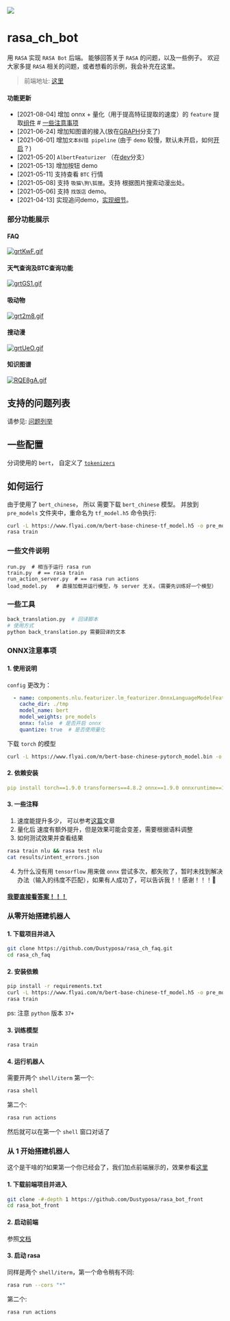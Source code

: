 ![](https://img.shields.io/badge/python-3.7%20%7C%20-blue)


# rasa_ch_bot
用 `RASA` 实现 `RASA Bot` 后端。 能够回答关于 `RASA` 的问题，以及一些例子。
欢迎大家多提 `RASA` 相关的问题，或者想看的示例，我会补充在这里。
>  前端地址: [这里](https://github.com/Dustyposa/rasa_bot_front)
#### 功能更新
- [2021-08-04] 增加 onnx + 量化（用于提高特征提取的速度）的 `feature` 提取[组件](./compoments/nlu/featurizer/lm_featurizer.py) # [一些注意事项](#ONNX注意事项) 
- [2021-06-24] 增加知图谱的接入(放在[GRAPH](https://github.com/Dustyposa/rasa_ch_faq/tree/GRAPH)分支了)
- [2021-06-01] 增加`文本纠错 pipeline` (由于 `demo` 较慢，默认未开启，如何[开启](./compoments/nlu/helpers#文本纠错)？)
- [2021-05-20] `AlbertFeaturizer` （在[dev](https://github.com/Dustyposa/rasa_ch_faq/tree/dev)分支） 
- [2021-05-13] 增加按钮 demo
- [2021-05-11] 支持查看 `BTC` 行情
- [2021-05-08] 支持 `吸猫\狗\狐狸`。支持 根据图片搜索动漫出处。  
- [2021-05-06] 支持 `找饭店` demo。  
- [2021-04-13] 实现追问demo，[实现细节](./compoments/polices)。  
### 部分功能展示
#### FAQ
[![grtKwF.gif](https://z3.ax1x.com/2021/05/14/grtKwF.gif)](https://imgtu.com/i/grtKwF)
#### 天气查询及BTC查询功能
[![grtGS1.gif](https://z3.ax1x.com/2021/05/14/grtGS1.gif)](https://imgtu.com/i/grtGS1)
#### 吸动物
[![grt2m8.gif](https://z3.ax1x.com/2021/05/14/grt2m8.gif)](https://imgtu.com/i/grt2m8)
#### 搜动漫
[![grtUeO.gif](https://z3.ax1x.com/2021/05/14/grtUeO.gif)](https://imgtu.com/i/grtUeO)
#### 知识图谱
[![RQE8gA.gif](https://z3.ax1x.com/2021/06/24/RQE8gA.gif)](https://imgtu.com/i/RQE8gA)

## 支持的问题列表
请参见: [问题列举](./data/nlu/rasa_faq.yml)

## 一些配置
分词使用的 `bert`， 自定义了 [`tokenizers`](./compoments/nlu/tokenizers/bert_tokenizer.py) 

## 如何运行
由于使用了 `bert_chinese`， 所以 需要下载 `bert_chinese` 模型。
并放到 `pre_models` 文件夹中，重命名为 `tf_model.h5`
命令执行:
```bash
curl -L https://www.flyai.com/m/bert-base-chinese-tf_model.h5 -o pre_models/tf_model.h5
rasa train
``` 


### 一些文件说明
```
run.py  # 相当于运行 rasa run
train.py  # == rasa train
run_action_server.py  # == rasa run actions
load_model.py   # 直接加载并运行模型，与 server 无关。（需要先训练好一个模型） 
```
### 一些工具
```bash
back_translation.py  # 回译脚本
# 使用方式
python back_translation.py 需要回译的文本
```

### ONNX注意事项
#### 1. 使用说明
`config` 更改为：
```yaml
  - name: compoments.nlu.featurizer.lm_featurizer.OnnxLanguageModelFeaturizer
    cache_dir: ./tmp
    model_name: bert
    model_weights: pre_models
    onnx: false  # 是否开启 onnx
    quantize: true  # 是否使用量化
```
下载 `torch` 的模型
```bash
curl -L https://www.flyai.com/m/bert-base-chinese-pytorch_model.bin -o pre_models/pytorch_model.bin
```
#### 2. 依赖安装
```yaml
pip install torch==1.9.0 transformers==4.8.2 onnx==1.9.0 onnxruntime==1.8.0 onnxruntime-tools==1.7.0 psutil==5.8.0
```
#### 3. 一些注释
1. 速度能提升多少， 可以参考[这篇](https://medium.com/microsoftazure/accelerate-your-nlp-pipelines-using-hugging-face-transformers-and-onnx-runtime-2443578f4333)文章
2. 量化后 速度有额外提升，但是效果可能会变差，需要根据语料调整
3. 如何测试效果并查看结果
```bash
rasa train nlu && rasa test nlu
cat results/intent_errors.json
```
4. 为什么没有用 `tensorflow` 用来做 `onnx`
尝试多次，都失败了，暂时未找到解决办法（输入的纬度不匹配），如果有人成功了，可以告诉我！！感谢！！！🙏

#### [我要直接看答案！！！](./data/nlu/responses/responses.yml)

### 从零开始搭建机器人 
#### 1. 下载项目并进入
```bash
git clone https://github.com/Dustyposa/rasa_ch_faq.git 
cd rasa_ch_faq
```
#### 2. 安装依赖
```bash
pip install -r requirements.txt
curl -L https://www.flyai.com/m/bert-base-chinese-tf_model.h5 -o pre_models/tf_model.h5
rasa train
```
ps: 注意 `python` 版本 `37+`
#### 3. 训练模型
```bash
rasa train
```
#### 4. 运行机器人
需要开两个 `shell/iterm`
第一个:
```bash
rasa shell
```
第二个:
```bash
rasa run actions
```
然后就可以在第一个 `shell` 窗口对话了

### 从 1 开始搭建机器人
这个是干啥的?如果第一个你已经会了，我们加点前端展示的，效果参看[这里](#部分功能展示)


#### 1. 下载前端项目并进入
```bash
git clone -#-depth 1 https://github.com/Dustyposa/rasa_bot_front
cd rasa_bot_front
```
#### 2. 启动前端
参照[文档](https://github.com/Dustyposa/rasa_bot_front)
#### 3. 启动 rasa
同样是两个 `shell/iterm`，第一个命令稍有不同:
```bash
rasa run --cors "*"
```
第二个:
```bash
rasa run actions
```





